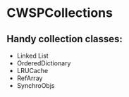 # CWSPCollections

## Handy collection classes:

- Linked List
- OrderedDictionary
- LRUCache
- RefArray
- SynchroObjs
